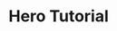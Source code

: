 # Hero Tutorial
<!--
NOTE: This page should contain:
- Hero Project: Showcase for Ethereal Engine's development tools and workflows.
- Guide: Teaches a new user how to program the Hero Project and be comfortable with EE project development.
- Segue: Lead the user into the Developer Manual
-->
<!-- _This guide will teach you how to get started programming with Ethereal Engine using Typescript._  -->
<!-- TODO: Add intro text as a mdx partial, instead of linking to the other page -->


<!--
TODO: Technical Explanation about xrengine.config.ts

Sketch:
As you can see, we are declaring a function that will `import` our `./src/Hello.ts` file.  
The engine will call this function when our project is loaded, and our file is declaring an `export default async function`.  
Loading the configuration file will call its `worldInjection` function, which will in turn import our file,  
and therefore let the engine know about the `worldInjection` function that we have declared in our code.  
-->
